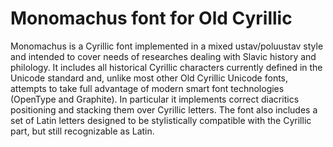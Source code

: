 Monomachus font for Old Cyrillic
================================

Monomachus is a Cyrillic font implemented in a mixed ustav/poluustav
style and intended to cover needs of researches dealing with Slavic
history and philology. It includes all historical Cyrillic characters
currently defined in the Unicode standard and, unlike most other Old
Cyrillic Unicode fonts, attempts to take full advantage of modern
smart font technologies (OpenType and Graphite). In particular it
implements correct diacritics positioning and stacking them over Cyrillic
letters. The font also includes a set of Latin letters designed to be
stylistically compatible with the Cyrillic part, but still recognizable
as Latin.
